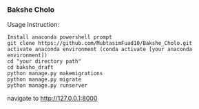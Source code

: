 <h3>Bakshe Cholo</h3>

Usage Instruction:
```
Install anaconda powershell prompt
git clone https://github.com/MubtasimFuad10/Bakshe_Cholo.git
activate anaconda environment (conda activate [your anaconda environment])
cd "your directory path"
cd baksho_draft
python manage.py makemigrations
python manage.py migrate
python manage.py runserver
```
navigate to http://127.0.0.1:8000
